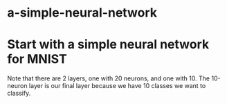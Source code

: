 # a-simple-neural-network
# Start with a simple neural network for MNIST
Note that there are 2 layers, one with 20 neurons, and one with 10.
The 10-neuron layer is our final layer because we have 10 classes we want to classify.
